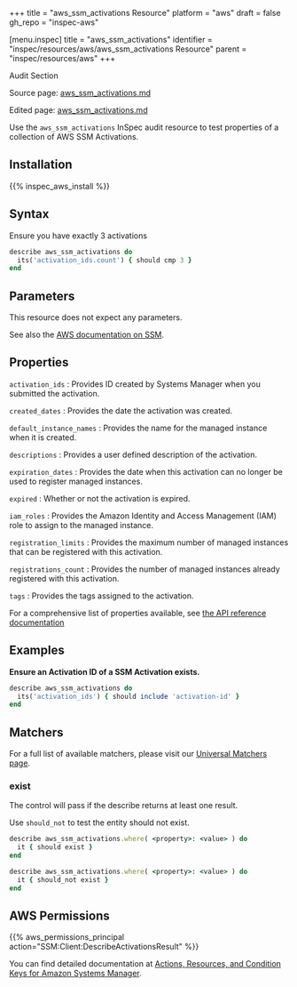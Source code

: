 +++
title = "aws_ssm_activations Resource"
platform = "aws"
draft = false
gh_repo = "inspec-aws"

[menu.inspec]
title = "aws_ssm_activations"
identifier = "inspec/resources/aws/aws_ssm_activations Resource"
parent = "inspec/resources/aws"
+++

<div class="admonition-note">
<p class="admonition-note-title">Audit Section</p>
<div class="admonition-note-text">
<p>Source page: <a href="https://github.com/inspec/inspec-aws/blob/main/docs/resources/aws_ssm_activations.md">aws_ssm_activations.md</a></p>
<p>Edited page: <a href="https://github.com/ianmadd/inspec-aws/blob/im/hugo/docs-chef-io/content/inspec/resources/aws_ssm_activations.md">aws_ssm_activations.md</a></p>
</div>
</div>



Use the `aws_ssm_activations` InSpec audit resource to test properties of a collection of AWS SSM Activations.

## Installation

{{% inspec_aws_install %}}

## Syntax

 Ensure you have exactly 3 activations

```ruby
describe aws_ssm_activations do
  its('activation_ids.count') { should cmp 3 }
end
```

## Parameters

This resource does not expect any parameters.

See also the [AWS documentation on SSM](https://docs.aws.amazon.com/systems-manager/?id=docs_gateway).

## Properties

`activation_ids`
: Provides  ID created by Systems Manager when you submitted the activation.

`created_dates`
: Provides the date the activation was created.

`default_instance_names`
: Provides the name for the managed instance when it is created.

`descriptions`
: Provides a user defined description of the activation.

`expiration_dates`
: Provides the date when this activation can no longer be used to register managed instances.

`expired`
: Whether or not the activation is expired.

`iam_roles`
: Provides the Amazon Identity and Access Management (IAM) role to assign to the managed instance.

`registration_limits`
: Provides the maximum number of managed instances that can be registered with this activation.

`registrations_count`
: Provides the number of managed instances already registered with this activation.

`tags`
: Provides the tags assigned to the activation.

For a comprehensive list of properties available, see [the API reference documentation](https://docs.aws.amazon.com/systems-manager/latest/APIReference/API_Activation.html)

## Examples

**Ensure an Activation ID of a SSM Activation exists.**

```ruby
describe aws_ssm_activations do
  its('activation_ids') { should include 'activation-id' }
end
```

## Matchers

For a full list of available matchers, please visit our [Universal Matchers page](https://www.inspec.io/docs/reference/matchers/).

### exist

The control will pass if the describe returns at least one result.

Use `should_not` to test the entity should not exist.

```ruby
describe aws_ssm_activations.where( <property>: <value> ) do
  it { should exist }
end
```

```ruby
describe aws_ssm_activations.where( <property>: <value> ) do
  it { should_not exist }
end
```

## AWS Permissions

{{% aws_permissions_principal action="SSM:Client:DescribeActivationsResult" %}}

You can find detailed documentation at [Actions, Resources, and Condition Keys for Amazon Systems Manager](https://docs.aws.amazon.com/IAM/latest/UserGuide/list_awssystemsmanager.html).